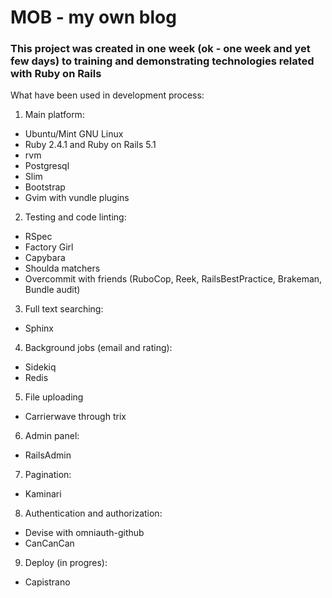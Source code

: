 # MOB - my own blog

### This project was created in one week (ok - one week and yet few days) to training and demonstrating technologies related with Ruby on Rails

What have been used in development process:
1) Main platform:
* Ubuntu/Mint GNU Linux
* Ruby 2.4.1 and Ruby on Rails 5.1
* rvm
* Postgresql
* Slim
* Bootstrap
* Gvim with vundle plugins
2) Testing and code linting:
* RSpec
* Factory Girl
* Capybara
* Shoulda matchers
* Overcommit with friends (RuboCop, Reek, RailsBestPractice, Brakeman, Bundle audit)
3) Full text searching:
* Sphinx
4) Background jobs (email and rating):
* Sidekiq
* Redis
5) File uploading
* Carrierwave through trix 
6) Admin panel:
* RailsAdmin
7) Pagination:
* Kaminari
8) Authentication and authorization:
* Devise with omniauth-github
* CanCanCan
9) Deploy (in progres):
* Capistrano

